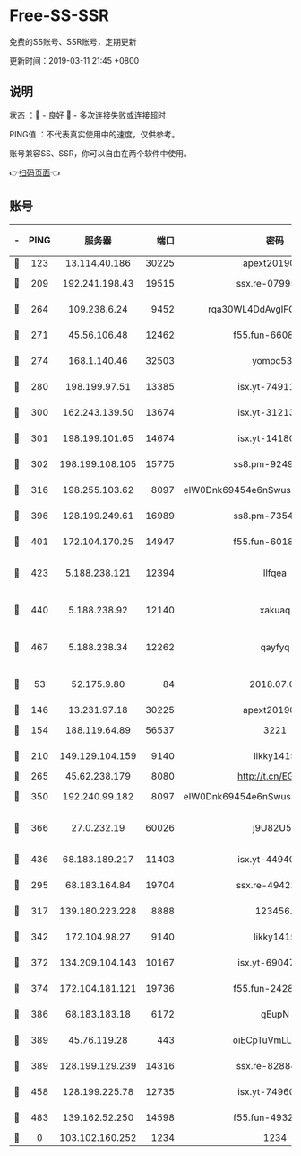 # Free-SS-SSR

免费的SS账号、SSR账号，定期更新

更新时间：2019-03-11 21:45 +0800

## 说明

状态     ：🙂 - 良好 🙁 - 多次连接失败或连接超时

PING值   ：不代表真实使用中的速度，仅供参考。

账号兼容SS、SSR，你可以自由在两个软件中使用。

👉[扫码页面](https://liesauer.github.io/Free-SS-SSR/)👈

## 账号

|-|PING|服务器|端口|密码|加密方式|区域|
|:----:|:----:|:-----:|-----:|:----:|:----:|:----:|
|🙂|123|13.114.40.186|30225|apext2019006|chacha20|JP|
|🙂|209|192.241.198.43|19515|ssx.re-07995804|aes-256-cfb|US|
|🙂|264|109.238.6.24|9452|rqa30WL4DdAvgIFG6Fs3znzTa|aes-256-cfb|FR|
|🙂|271|45.56.106.48|12462|f55.fun-66086122|aes-256-cfb|US|
|🙂|274|168.1.140.46|32503|yompc535|aes-256-cfb|AU|
|🙂|280|198.199.97.51|13385|isx.yt-74911301|aes-256-cfb|US|
|🙂|300|162.243.139.50|13674|isx.yt-31213260|aes-256-cfb|US|
|🙂|301|198.199.101.65|14674|isx.yt-14180175|aes-256-cfb|US|
|🙂|302|198.199.108.105|15775|ss8.pm-92495647|aes-256-cfb|US|
|🙂|316|198.255.103.62|8097|eIW0Dnk69454e6nSwuspv9DmS201tQ0D|aes-256-cfb|US|
|🙂|396|128.199.249.61|16989|ss8.pm-73548134|aes-256-cfb|SG|
|🙂|401|172.104.170.25|14947|f55.fun-60187573|aes-256-cfb|SG|
|🙂|423|5.188.238.121|12394|llfqea|chacha20-ietf-poly1305|BR|
|🙂|440|5.188.238.92|12140|xakuaq|chacha20-ietf-poly1305|BR|
|🙂|467|5.188.238.34|12262|qayfyq|chacha20-ietf-poly1305|BR|
|🙂|53|52.175.9.80|84|2018.07.07|chacha20-ietf-poly1305|HK|
|🙂|146|13.231.97.18|30225|apext2019006|chacha20|JP|
|🙂|154|188.119.64.89|56537|3221|aes-256-cfb|RU|
|🙂|210|149.129.104.159|9140|likky1415|aes-256-cfb|HK|
|🙂|265|45.62.238.179|8080|http://t.cn/EGJIyrl|rc4-md5|CA|
|🙂|350|192.240.99.182|8097|eIW0Dnk69454e6nSwuspv9DmS201tQ0D|aes-256-cfb|US|
|🙂|366|27.0.232.19|60026|j9U82U53|xchacha20-ietf-poly1305|HK|
|🙂|436|68.183.189.217|11403|isx.yt-44940799|aes-256-cfb|SG|
|🙁|295|68.183.164.84|19704|ssx.re-49422223|aes-256-cfb|US|
|🙁|317|139.180.223.228|8888|123456..|aes-256-cfb|JP|
|🙁|342|172.104.98.27|9140|likky1415|aes-256-cfb|JP|
|🙁|372|134.209.104.143|10167|isx.yt-69047403|aes-256-cfb|SG|
|🙁|374|172.104.181.121|19736|f55.fun-24285581|aes-256-cfb|SG|
|🙁|386|68.183.183.18|6172|gEupN|aes-256-cfb|SG|
|🙁|389|45.76.119.28|443|oiECpTuVmLLxk4Ts|aes-256-cfb|AU|
|🙁|389|128.199.129.239|14316|ssx.re-82884853|aes-256-cfb|SG|
|🙁|458|128.199.225.78|12735|isx.yt-74960078|aes-256-cfb|SG|
|🙁|483|139.162.52.250|14598|f55.fun-49326639|aes-256-cfb|SG|
|🙁|0|103.102.160.252|1234|1234|rc4-md5|JP|
